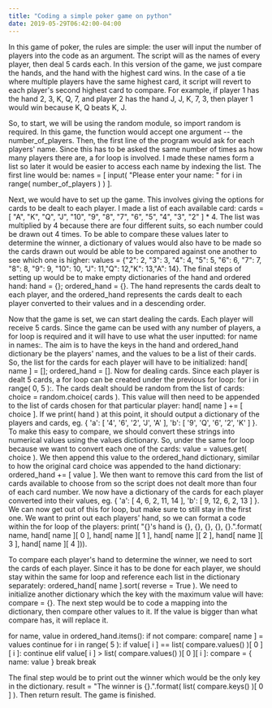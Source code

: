 ```yaml
---
title: "Coding a simple poker game on python"
date: 2019-05-29T06:42:00-04:00
---
```


In this game of poker, the rules are simple: the user will input the number of players into the code as an argument. The script will as the names of every player, then deal 5 cards each. In this version of the game, we just compare the hands, and the hand with the highest card wins. In the case of a tie where multiple players have the same highest card, it script will revert to each player's second highest card to compare. For example, if player 1 has the hand 2, 3, K, Q, 7, and player 2 has the hand J, J, K, 7, 3, then player 1 would win because K, Q beats K, J.

So, to start, we will be using the random module, so import random is required. In this game, the function would accept one argument -- the number_of_players. Then, the first line of the program would ask for each players' name. Since this has to be asked the same number of times as how many players there are, a for loop is involved. I made these names form a list so later it would be easier to access each name by indexing the list. The first line would be: names = [ input( "Please enter your name: " for i in range( number_of_players ) ) ].

Next, we would have to set up the game. This involves giving the options for cards to be dealt to each player. I made a list of each available card: cards = [ "A", "K", "Q", "J", "10", "9", "8", "7", "6", "5", "4", "3", "2" ] * 4. The list was multiplied by 4 because there are four different suits, so each number could be drawn out 4 times. To be able to compare these values later to determine the winner, a dictionary of values would also have to be made so the cards drawn out would be able to be compared against one another to see which one is higher: values = {"2": 2, "3": 3, "4": 4, "5": 5, "6": 6, "7": 7, "8": 8, "9": 9, "10": 10, "J": 11,"Q": 12,"K": 13,"A": 14}. The final steps of setting up would be to make empty dictionaries of the hand and ordered hand: hand = {}; ordered_hand = {}. The hand represents the cards dealt to each player, and the ordered_hand represents the cards dealt to each player converted to their values and in a descending order.

Now that the game is set, we can start dealing the cards. Each player will receive 5 cards. Since the game can be used with any number of players, a for loop is required and it will have to use what the user inputted: for name in names:. The aim is to have the keys in the hand and ordered_hand dictionary be the players' names, and the values to be a list of their cards. So, the list for the cards for each player will have to be initialized: hand[ name ] = []; ordered_hand = []. Now for dealing cards. Since each player is dealt 5 cards, a for loop can be created under the previous for loop: for i in range( 0, 5 ):. The cards dealt should be random from the list of cards: choice = random.choice( cards ). This value will then need to be appended to the list of cards chosen for that particular player: hand[ name ] += [ choice ]. If we print( hand ) at this point, it should output a dictionary of the players and cards, eg. { 'a': [ '4', '6', '2', 'J', 'A' ], 'b': [ '9', 'Q', '6', '2', 'K' ] }. To make this easy to compare, we should convert these strings into numerical values using the values dictionary. So, under the same for loop because we want to convert each one of the cards: value = values.get( choice ). We then append this value to the ordered_hand dictionary, similar to how the original card choice was appended to the hand dictionary: ordered_hand += [ value ]. We then want to remove this card from the list of cards available to choose from so the script does not dealt more than four of each card number. We now have a dictionary of the cards for each player converted into their values, eg. { 'a': [ 4, 6, 2, 11, 14 ], 'b': [ 9, 12, 6, 2, 13 ] }. We can now get out of this for loop, but make sure to still stay in the first one. We want to print out each players' hand, so we can format a code within the for loop of the players: print( "{}'s hand is {}, {}, {}, {}, {}.".format( name, hand[ name ][ 0 ], hand[ name ][ 1 ], hand[ name ][ 2 ], hand[ name ][ 3 ], hand[ name ][ 4 ])).

To compare each player's hand to determine the winner, we need to sort the cards of each player. Since it has to be done for each player, we should stay within the same for loop and reference each list in the dictionary separately: ordered_hand[ name ].sort( reverse = True ). We need to initialize another dictionary which the key with the maximum value will have: compare = {}. The next step would be to code a mapping into the dictionary, then compare other values to it. If the value is bigger than what compare has, it will replace it.

for name, value in ordered_hand.items():
    if not compare:
        compare[ name ] = values
        continue
    for i in range( 5 ):
        if value[ i ] == list( compare.values() )[ 0 ][ i ]:
            continue
        elif value[ i ] > list( compare.values() )[ 0 ][ i ]:
          compare = { name: value }
          break
    break

The final step would be to print out the winner which would be the only key in the dictionary. result = "The winner is {}.".format( list( compare.keys() )[ 0 ] ). Then return result. The game is finished.
